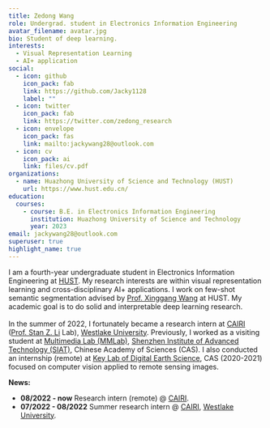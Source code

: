 ```yaml
---
title: Zedong Wang
role: Undergrad. student in Electronics Information Engineering
avatar_filename: avatar.jpg
bio: Student of deep learning.
interests:
  - Visual Representation Learning
  - AI+ application
social:
  - icon: github
    icon_pack: fab
    link: https://github.com/Jacky1128
    label: ""
  - icon: twitter
    icon_pack: fab
    link: https://twitter.com/zedong_research
  - icon: envelope
    icon_pack: fas
    link: mailto:jackywang28@outlook.com
  - icon: cv
    icon_pack: ai
    link: files/cv.pdf
organizations:
  - name: Huazhong University of Science and Technology (HUST)
    url: https://www.hust.edu.cn/
education:
  courses:
    - course: B.E. in Electronics Information Engineering
      institution: Huazhong University of Science and Technology
      year: 2023
email: jackywang28@outlook.com
superuser: true
highlight_name: true
---
```

I am a fourth-year undergraduate student in Electronics Information Engineering at [HUST](http://english.hust.edu.cn/). My research interests are within visual representation learning and cross-disciplinary AI+ applications. I work on few-shot semantic segmentation advised by [Prof. Xinggang Wang](https://scholar.google.com/citations?hl=zh-CN&user=qNCTLV0AAAAJ) at HUST. My academic goal is to do solid and interpretable deep learning research. \
\
In the summer of 2022, I fortunately became a research intern at [CAIRI](https://github.com/Westlake-AI) ([Prof. Stan Z. Li](https://scholar.google.com/citations?user=Y-nyLGIAAAAJ&hl=zh-CN&oi=ao) Lab), [Westlake University](https://en.westlake.edu.cn/). Previously, I worked as a visiting student at [Multimedia Lab (MMLab)](http://mmlab.siat.ac.cn/), [Shenzhen Institute of Advanced Technology (SIAT)](https://english.siat.ac.cn/), Chinese Academy of Sciences (CAS). I also conducted an internship (remote) at [Key Lab of Digital Earth Science](http://www.digitalearthlab.com.cn/), CAS (2020-2021) focused on computer vision applied to remote sensing images.  

**News:**

* **08/2022 - now**   Research intern (remote) @ [CAIRI](https://github.com/Westlake-AI).
* **07/2022 - 08/2022**   Summer research intern @ [CAIRI](https://github.com/Westlake-AI), [Westlake University](https://en.westlake.edu.cn/).